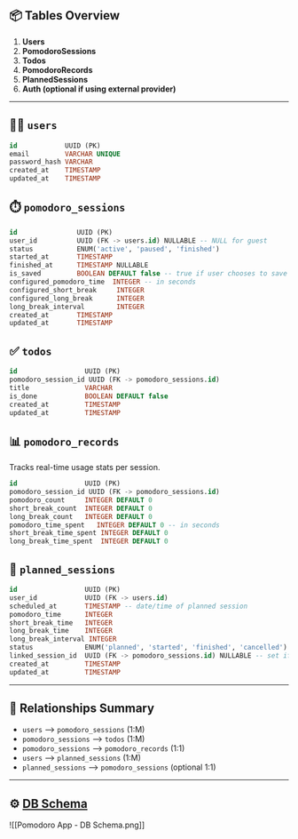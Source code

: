 ## 📦 Tables Overview

1. **Users**
2. **PomodoroSessions**
3. **Todos**
4. **PomodoroRecords**
5. **PlannedSessions**
6. **Auth (optional if using external provider)**

---

## 🧑‍💼 `users`

```sql
id            UUID (PK)
email         VARCHAR UNIQUE
password_hash VARCHAR
created_at    TIMESTAMP
updated_at    TIMESTAMP
```

## ⏱️ `pomodoro_sessions`

```sql
id               UUID (PK)
user_id          UUID (FK -> users.id) NULLABLE -- NULL for guest
status           ENUM('active', 'paused', 'finished')
started_at       TIMESTAMP
finished_at      TIMESTAMP NULLABLE
is_saved         BOOLEAN DEFAULT false -- true if user chooses to save it
configured_pomodoro_time  INTEGER -- in seconds
configured_short_break     INTEGER
configured_long_break      INTEGER
long_break_interval        INTEGER
created_at       TIMESTAMP
updated_at       TIMESTAMP
```

## ✅ `todos`

```sql
id                 UUID (PK)
pomodoro_session_id UUID (FK -> pomodoro_sessions.id)
title              VARCHAR
is_done            BOOLEAN DEFAULT false
created_at         TIMESTAMP
updated_at         TIMESTAMP
```

## 📊 `pomodoro_records`

Tracks real-time usage stats per session.

```sql
id                 UUID (PK)
pomodoro_session_id UUID (FK -> pomodoro_sessions.id)
pomodoro_count     INTEGER DEFAULT 0
short_break_count  INTEGER DEFAULT 0
long_break_count   INTEGER DEFAULT 0
pomodoro_time_spent   INTEGER DEFAULT 0 -- in seconds
short_break_time_spent INTEGER DEFAULT 0
long_break_time_spent  INTEGER DEFAULT 0

```

## 📅 `planned_sessions`

```sql
id                 UUID (PK)
user_id            UUID (FK -> users.id)
scheduled_at       TIMESTAMP -- date/time of planned session
pomodoro_time      INTEGER
short_break_time   INTEGER
long_break_time    INTEGER
long_break_interval INTEGER
status             ENUM('planned', 'started', 'finished', 'cancelled')
linked_session_id  UUID (FK -> pomodoro_sessions.id) NULLABLE -- set if session was started
created_at         TIMESTAMP
updated_at         TIMESTAMP
```

---

## 🔁 Relationships Summary

- `users` ⟶ `pomodoro_sessions` (1:M)
- `pomodoro_sessions` ⟶ `todos` (1:M)
- `pomodoro_sessions` ⟶ `pomodoro_records` (1:1)
- `users` ⟶ `planned_sessions` (1:M)
- `planned_sessions` ⟶ `pomodoro_sessions` (optional 1:1)

---

##  ⚙️ [DB Schema](https://www.drawdb.app/editor?shareId=b7ed56e57b5afbcf8dacaf8f83931323)

![[Pomodoro App - DB Schema.png]]